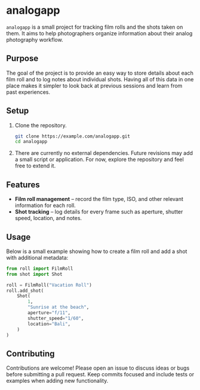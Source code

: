# analogapp

`analogapp` is a small project for tracking film rolls and the shots taken on them. It aims to help photographers organize information about their analog photography workflow.

## Purpose

The goal of the project is to provide an easy way to store details about each film roll and to log notes about individual shots. Having all of this data in one place makes it simpler to look back at previous sessions and learn from past experiences.

## Setup

1. Clone the repository.
   ```bash
   git clone https://example.com/analogapp.git
   cd analogapp
   ```
2. There are currently no external dependencies. Future revisions may add a small script or application. For now, explore the repository and feel free to extend it.

## Features

- **Film roll management** &ndash; record the film type, ISO, and other relevant information for each roll.
- **Shot tracking** &ndash; log details for every frame such as aperture, shutter speed, location, and notes.

## Usage

Below is a small example showing how to create a film roll and add a shot with
additional metadata:

```python
from roll import FilmRoll
from shot import Shot

roll = FilmRoll("Vacation Roll")
roll.add_shot(
    Shot(
        1,
        "Sunrise at the beach",
        aperture="f/11",
        shutter_speed="1/60",
        location="Bali",
    )
)
```

## Contributing

Contributions are welcome! Please open an issue to discuss ideas or bugs before submitting a pull request. Keep commits focused and include tests or examples when adding new functionality.
